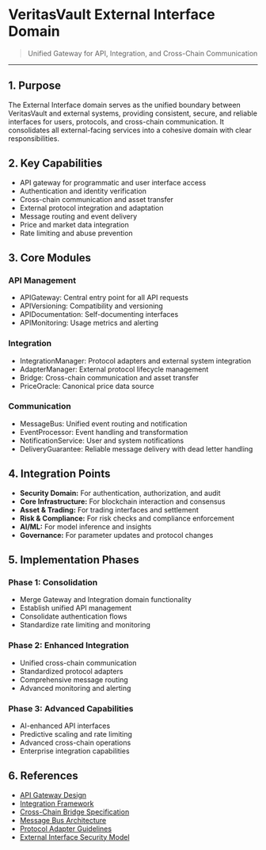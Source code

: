 # VeritasVault External Interface Domain

> Unified Gateway for API, Integration, and Cross-Chain Communication

---

## 1. Purpose

The External Interface domain serves as the unified boundary between VeritasVault and external systems, providing consistent, secure, and reliable interfaces for users, protocols, and cross-chain communication. It consolidates all external-facing services into a cohesive domain with clear responsibilities.

## 2. Key Capabilities

* API gateway for programmatic and user interface access
* Authentication and identity verification
* Cross-chain communication and asset transfer
* External protocol integration and adaptation
* Message routing and event delivery
* Price and market data integration
* Rate limiting and abuse prevention

## 3. Core Modules

### API Management

* APIGateway: Central entry point for all API requests
* APIVersioning: Compatibility and versioning
* APIDocumentation: Self-documenting interfaces
* APIMonitoring: Usage metrics and alerting

### Integration

* IntegrationManager: Protocol adapters and external system integration
* AdapterManager: External protocol lifecycle management
* Bridge: Cross-chain communication and asset transfer
* PriceOracle: Canonical price data source

### Communication

* MessageBus: Unified event routing and notification
* EventProcessor: Event handling and transformation
* NotificationService: User and system notifications
* DeliveryGuarantee: Reliable message delivery with dead letter handling

## 4. Integration Points

* **Security Domain:** For authentication, authorization, and audit
* **Core Infrastructure:** For blockchain interaction and consensus
* **Asset & Trading:** For trading interfaces and settlement
* **Risk & Compliance:** For risk checks and compliance enforcement
* **AI/ML:** For model inference and insights
* **Governance:** For parameter updates and protocol changes

## 5. Implementation Phases

### Phase 1: Consolidation

* Merge Gateway and Integration domain functionality
* Establish unified API management
* Consolidate authentication flows
* Standardize rate limiting and monitoring

### Phase 2: Enhanced Integration

* Unified cross-chain communication
* Standardized protocol adapters
* Comprehensive message routing
* Advanced monitoring and alerting

### Phase 3: Advanced Capabilities

* AI-enhanced API interfaces
* Predictive scaling and rate limiting
* Advanced cross-chain operations
* Enterprise integration capabilities

## 6. References

* [API Gateway Design](./api-gateway-design.md)
* [Integration Framework](./integration-framework.md)
* [Cross-Chain Bridge Specification](./bridge-specification.md)
* [Message Bus Architecture](./message-bus-architecture.md)
* [Protocol Adapter Guidelines](./protocol-adapter-guidelines.md)
* [External Interface Security Model](../Security/external-interface-security.md)
